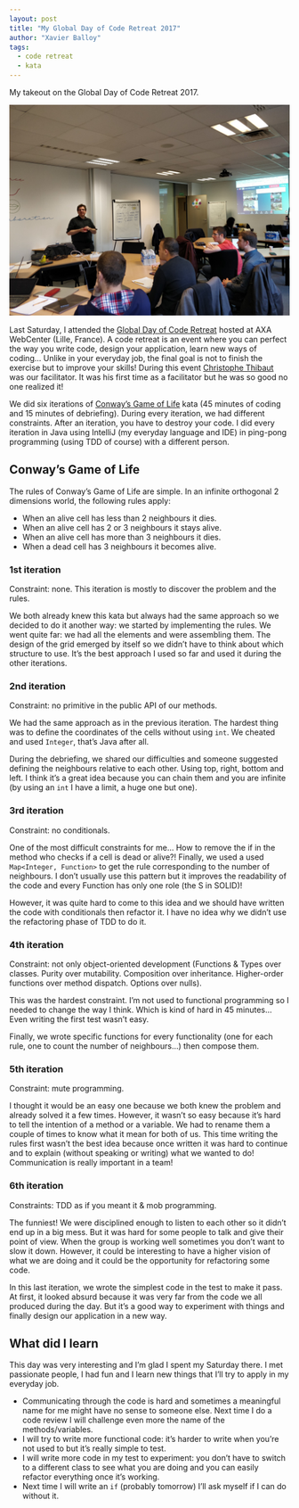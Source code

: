 ```yaml
---
layout: post
title: "My Global Day of Code Retreat 2017"
author: "Xavier Balloy"
tags:
  - code retreat
  - kata
---
```

My takeout on the Global Day of Code Retreat 2017.

<!--more-->
![Picture of the Global Day of Code Retreat at AXA](/assets/2017-11-19-my-global-day-of-code-retreat-2017-1.jpeg)

Last Saturday, I attended
the [Global Day of Code Retreat](http://coderetreat.org/) hosted at AXA
WebCenter (Lille, France). A code retreat is an event where you can perfect the
way you write code, design your application, learn new ways of coding... Unlike
in your everyday job, the final goal is not to finish the exercise but to
improve your skills! During this
event [Christophe Thibaut](https://twitter.com/ToF_) was our facilitator. It was
his first time as a facilitator but he was so good no one realized it!

We did six iterations
of [Conway’s Game of Life](https://en.wikipedia.org/wiki/Conway%27s_Game_of_Life)
kata (45 minutes of coding and 15 minutes of debriefing). During every
iteration, we had different constraints. After an iteration, you have to destroy
your code. I did every iteration in Java using IntelliJ (my everyday language
and IDE) in ping-pong programming (using TDD of course) with a different person.

## Conway’s Game of Life

The rules of Conway’s Game of Life are simple. In an infinite orthogonal 2
dimensions world, the following rules apply:

- When an alive cell has less than 2 neighbours it dies.
- When an alive cell has 2 or 3 neighbours it stays alive.
- When an alive cell has more than 3 neighbours it dies.
- When a dead cell has 3 neighbours it becomes alive.

### 1st iteration

Constraint: none. This iteration is mostly to discover the problem and the
rules.

We both already knew this kata but always had the same approach so we decided to
do it another way: we started by implementing the rules. We went quite far: we
had all the elements and were assembling them. The design of the grid emerged by
itself so we didn’t have to think about which structure to use. It’s the best
approach I used so far and used it during the other iterations.

### 2nd iteration

Constraint: no primitive in the public API of our methods.

We had the same approach as in the previous iteration. The hardest thing was to
define the coordinates of the cells without using `int`. We cheated and
used `Integer`, that’s Java after all.

During the debriefing, we shared our difficulties and someone suggested defining
the neighbours relative to each other. Using top, right, bottom and left. I
think it’s a great idea because you can chain them and you are infinite (by
using an `int` I have a limit, a huge one but one).

### 3rd iteration

Constraint: no conditionals.

One of the most difficult constraints for me… How to remove the if in the method
who checks if a cell is dead or alive?! Finally, we used a
used `Map<Integer, Function>` to get the rule corresponding to the number of
neighbours. I don’t usually use this pattern but it improves the readability of
the code and every Function has only one role (the S in SOLID)!

However, it was quite hard to come to this idea and we should have written the
code with conditionals then refactor it. I have no idea why we didn’t use the
refactoring phase of TDD to do it.

### 4th iteration

Constraint: not only object-oriented development (Functions & Types over
classes. Purity over mutability. Composition over inheritance. Higher-order
functions over method dispatch. Options over nulls).

This was the hardest constraint. I’m not used to functional programming so I
needed to change the way I think. Which is kind of hard in 45 minutes… Even
writing the first test wasn’t easy.

Finally, we wrote specific functions for every functionality (one for each rule,
one to count the number of neighbours…) then compose them.

### 5th iteration

Constraint: mute programming.

I thought it would be an easy one because we both knew the problem and already
solved it a few times. However, it wasn’t so easy because it’s hard to tell the
intention of a method or a variable. We had to rename them a couple of times to
know what it mean for both of us. This time writing the rules first wasn’t the
best idea because once written it was hard to continue and to explain (without
speaking or writing) what we wanted to do! Communication is really important in
a team!

### 6th iteration

Constraints: TDD as if you meant it & mob programming.

The funniest! We were disciplined enough to listen to each other so it didn’t
end up in a big mess. But it was hard for some people to talk and give their
point of view. When the group is working well sometimes you don’t want to slow
it down. However, it could be interesting to have a higher vision of what we are
doing and it could be the opportunity for refactoring some code.

In this last iteration, we wrote the simplest code in the test to make it pass.
At first, it looked absurd because it was very far from the code we all produced
during the day. But it’s a good way to experiment with things and finally design
our application in a new way.

## What did I learn

This day was very interesting and I’m glad I spent my Saturday there. I met
passionate people, I had fun and I learn new things that I’ll try to apply in my
everyday job.

- Communicating through the code is hard and sometimes a meaningful name for me
  might have no sense to someone else. Next time I do a code review I will
  challenge even more the name of the methods/variables.
- I will try to write more functional code: it’s harder to write when you’re not
  used to but it’s really simple to test.
- I will write more code in my test to experiment: you don’t have to switch to a
  different class to see what you are doing and you can easily refactor
  everything once it’s working.
- Next time I will write an `if` (probably tomorrow) I’ll ask myself if I can do
  without it.
